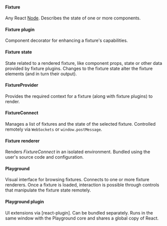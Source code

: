 #### Fixture

Any React [Node](https://flow.org/en/docs/react/types/#toc-react-node). Describes the state of one or more components.

#### Fixture plugin

Component decorator for enhancing a fixture's capabilities.

#### Fixture state

State related to a rendered fixture, like component props, state or other data provided by fixture plugins. Changes to the fixture state alter the fixture elements (and in turn their output).

#### FixtureProvider

Provides the required context for a fixture (along with fixture plugins) to render.

#### FixtureConnect

Manages a list of fixtures and the state of the selected fixture. Controlled remotely via `WebSockets` or `window.postMessage`.

#### Fixture renderer

Renders _FixtureConnect_ in an isolated environment. Bundled using the user's source code and configuration.

#### Playground

Visual interface for browsing fixtures. Connects to one or more fixture renderers. Once a fixture is loaded, interaction is possible through controls that manipulate the fixture state remotely.

#### Playground plugin

UI extensions via [react-plugin]. Can be bundled separately. Runs in the same window with the Playground core and shares a global copy of React.

